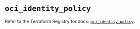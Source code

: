 # `oci_identity_policy`

Refer to the Terraform Registry for docs: [`oci_identity_policy`](https://registry.terraform.io/providers/oracle/oci/6.18.0/docs/resources/identity_policy).

